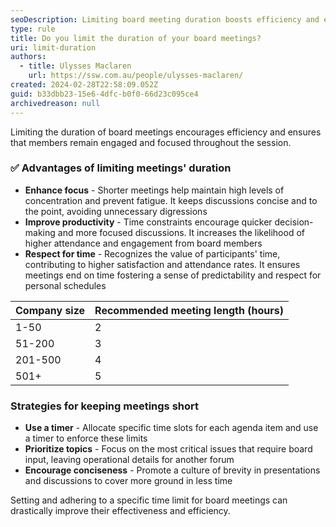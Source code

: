 ```yaml
---
seoDescription: Limiting board meeting duration boosts efficiency and engagement by keeping discussions concise and focused, respecting participants' time.
type: rule
title: Do you limit the duration of your board meetings?
uri: limit-duration
authors:
  - title: Ulysses Maclaren
    url: https://ssw.com.au/people/ulysses-maclaren/
created: 2024-02-28T22:58:09.052Z
guid: b33dbb23-15e6-4dfc-b0f0-66d23c095ce4
archivedreason: null
---
```


Limiting the duration of board meetings encourages efficiency and ensures that members remain engaged and focused throughout the session.

<!--endintro-->

### ✅ Advantages of limiting meetings' duration

- **Enhance focus** - Shorter meetings help maintain high levels of concentration and prevent fatigue. It keeps discussions concise and to the point, avoiding unnecessary digressions
- **Improve productivity** - Time constraints encourage quicker decision-making and more focused discussions. It increases the likelihood of higher attendance and engagement from board members
- **Respect for time** - Recognizes the value of participants' time, contributing to higher satisfaction and attendance rates. It ensures meetings end on time fostering a sense of predictability and respect for personal schedules

| Company size | Recommended meeting length (hours) |
| ------------ | ---------------------------------- |
| 1-50         | 2                                  |
| 51-200       | 3                                  |
| 201-500      | 4                                  |
| 501+         | 5                                  |

### Strategies for keeping meetings short

- **Use a timer** - Allocate specific time slots for each agenda item and use a timer to enforce these limits
- **Prioritize topics** - Focus on the most critical issues that require board input, leaving operational details for another forum
- **Encourage conciseness** - Promote a culture of brevity in presentations and discussions to cover more ground in less time

Setting and adhering to a specific time limit for board meetings can drastically improve their effectiveness and efficiency.

